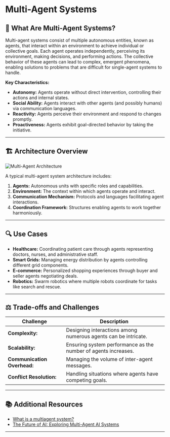 # Multi-Agent Systems

## 🧠 What Are Multi-Agent Systems?

Multi-agent systems consist of multiple autonomous entities, known as agents, that interact within an environment to achieve individual or collective goals. Each agent operates independently, perceiving its environment, making decisions, and performing actions. The collective behavior of these agents can lead to complex, emergent phenomena, enabling solutions to problems that are difficult for single-agent systems to handle.

**Key Characteristics:**

* **Autonomy:** Agents operate without direct intervention, controlling their actions and internal states.
* **Social Ability:** Agents interact with other agents (and possibly humans) via communication languages.
* **Reactivity:** Agents perceive their environment and respond to changes promptly.
* **Proactiveness:** Agents exhibit goal-directed behavior by taking the initiative.

---

## 🏗️ Architecture Overview
![Multi-Agent Architecture](https://kanerika.com/wp-content/uploads/2025/01/Multi-Agrent-Flow-Chart-Infographic-1024x576.jpg.webp)

A typical multi-agent system architecture includes:

1. **Agents:** Autonomous units with specific roles and capabilities.
2. **Environment:** The context within which agents operate and interact.
3. **Communication Mechanism:** Protocols and languages facilitating agent interactions.
4. **Coordination Framework:** Structures enabling agents to work together harmoniously.

---

## 🔍 Use Cases

* **Healthcare:** Coordinating patient care through agents representing doctors, nurses, and administrative staff.
* **Smart Grids:** Managing energy distribution by agents controlling different grid components.
* **E-commerce:** Personalized shopping experiences through buyer and seller agents negotiating deals.
* **Robotics:** Swarm robotics where multiple robots coordinate for tasks like search and rescue.

---

## ⚖️ Trade-offs and Challenges

| Challenge                                                                       | Description |
| ------------------------------------------------------------------------------- | ----------- |
| **Complexity:**   | Designing interactions among numerous agents can be intricate.            |
| **Scalability:**  | Ensuring system performance as the number of agents increases.            |
| **Communication Overhead:**         | Managing the volume of inter-agent messages.            |
| **Conflict Resolution:**  | Handling situations where agents have competing goals.            |


---

## 📚 Additional Resources

* [What is a multiagent system?](https://www.ibm.com/think/topics/multiagent-system)
* [The Future of AI: Exploring Multi-Agent AI Systems](https://techcommunity.microsoft.com/blog/aiplatformblog/the-future-of-ai-exploring-multi-agent-ai-systems/4226593)
---
